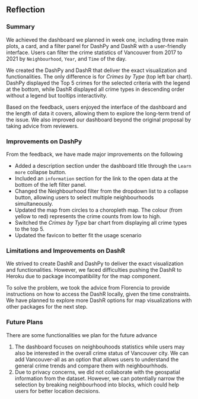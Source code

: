 ## Reflection

### Summary

We achieved the dashboard we planned in week one, including three main plots, a card, and a filter panel for DashPy and DashR with a user-friendly interface. Users can filter the crime statistics of Vancouver from 2017 to 2021 by `Neighbourhood`, `Year`, and `Time` of the day.

We created the DashPy and DashR that deliver the exact visualization and functionalities. The only difference is for _Crimes by Type_ (top left bar chart). DashPy displayed the Top 5 crimes for the selected criteria with the legend at the bottom, while DashR displayed all crime types in descending order without a legend but tooltips interactivity. 

Based on the feedback, users enjoyed the interface of the dashboard and the length of data it covers, allowing them to explore the long-term trend of the issue. We also improved our dashboard beyond the original proposal by taking advice from reviewers.

### Improvements on DashPy

From the feedback, we have made major improvements on the following

- Added a description section under the dashboard title through the `Learn more` collapse button. 
- Included an `information` section for the link to the open data at the bottom of the left filter panel. 
- Changed the Neighbourhood filter from the dropdown list to a collapse button, allowing users to select multiple neighbourhoods simultaneously.
- Updated the map from circles to a choropleth map. The colour (from yellow to red) represents the crime counts from low to high.
- Switched the _Crimes by Type_ bar chart from displaying all crime types to the top 5. 
- Updated the favicon to better fit the usage scenario

### Limitations and Improvements on DashR

We strived to create DashR and DashPy to deliver the exact visualization and functionalities. However, we faced difficulties pushing the DashR to Heroku due to package incompatibility for the map component. 

To solve the problem, we took the advice from Florencia to provide instructions on how to access the DashR locally, given the time constraints. We have planned to explore more DashR options for map visualizations with other packages for the next step.

### Future Plans

There are some functionalities we plan for the future advance

1. The dashboard focuses on neighbouhoods statistics while users may also be interested in the overall crime status of Vancouver city. We can add Vancouver-all as an option that allows users to understand the general crime trends and compare them with neighbourhhods. 
2. Due to privacy concerns, we did not collaborate with the geospatial information from the dataset. However, we can potentially narrow the selection by breaking neighbourhood into blocks, which could help users for better location decisions. 
